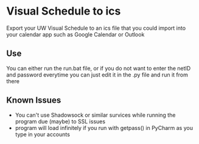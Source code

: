# Visual Schedule to ics
 Export your UW Visual Schedule to an ics file that you could import into your calendar app such as Google Calendar or Outlook
## Use
 You can either run the run.bat file, or if you do not want to enter the netID and password everytime you can just edit it in the .py file and run it from there
## Known Issues
 - You can't use Shadowsock or similar survices while running the program due (maybe) to SSL issues
 - program will load infinitely if you run with getpass() in PyCharm as you type in your accounts
